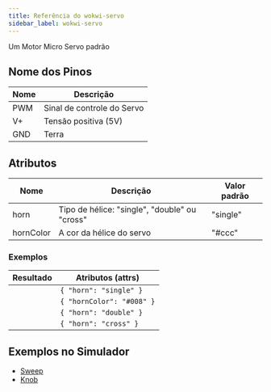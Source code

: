 ```yaml
---
title: Referência do wokwi-servo
sidebar_label: wokwi-servo
---
```


Um Motor Micro Servo padrão

<wokwi-servo />

## Nome dos Pinos

| Nome | Descrição                  |
| ---- | -------------------------- |
| PWM  | Sinal de controle do Servo |
| V+   | Tensão positiva (5V)       |
| GND  | Terra                      |

## Atributos

| Nome      | Descrição                                     | Valor padrão  |
| --------- | --------------------------------------------- | ------------- |
| horn      | Tipo de hélice: "single", "double" ou "cross" | "single"      |
| hornColor | A cor da hélice do servo                      | "#ccc"        |

### Exemplos

| Resultado                        | Atributos (attrs)         |
| -------------------------------- | ------------------------- |
| <wokwi-servo horn="single" />    | `{ "horn": "single" }`    |
| <wokwi-servo hornColor="#008" /> | `{ "hornColor": "#008" }` |
| <wokwi-servo horn="double" />    | `{ "horn": "double" }`    |
| <wokwi-servo horn="cross" />     | `{ "horn": "cross" }`     |

## Exemplos no Simulador

- [Sweep](https://wokwi.com/arduino/libraries/Servo/Sweep)
- [Knob](https://wokwi.com/arduino/libraries/Servo/Knob)
